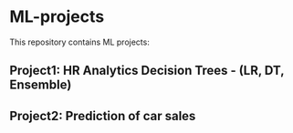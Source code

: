 # ML-projects
This repository contains ML projects:
## Project1: HR Analytics Decision Trees - (LR, DT, Ensemble)
## Project2: Prediction of car sales

